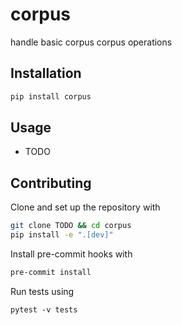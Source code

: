 # corpus

handle basic corpus  corpus operations

## Installation

```bash
pip install corpus
```

## Usage

- TODO

## Contributing

Clone and set up the repository with

```bash
git clone TODO && cd corpus
pip install -e ".[dev]"
```

Install pre-commit hooks with

```bash
pre-commit install
```

Run tests using

```
pytest -v tests
```

